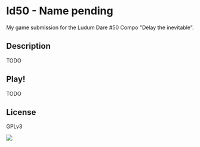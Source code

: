 # ld50 - Name pending

My game submission for the Ludum Dare #50 Compo "Delay the inevitable".

## Description

TODO

## Play!

TODO

## License

GPLv3

![](https://www.gnu.org/graphics/gplv3-127x51.png)
